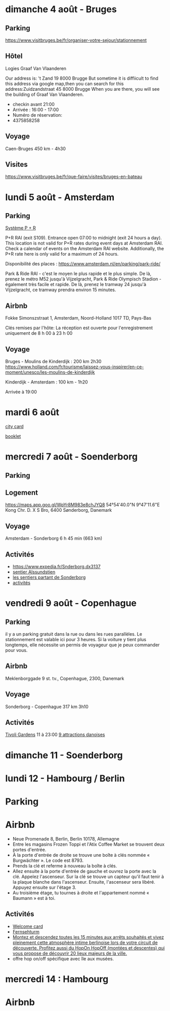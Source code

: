 # dimanche 4 août - Bruges

## Parking

<https://www.visitbruges.be/fr/organiser-votre-sejour/stationnement>

## Hôtel
Logies Graaf Van Vlaanderen

Our address is: 't Zand 19 8000 Brugge
But sometime it is diffiicult to find this address via google map,then you can search for this address:Zuidzandstraat 45 8000 Brugge
When you are there, you will see the building of Graaf Van Vlaanderen.

* checkin avant 21:00
* Arrivée : 16:00 - 17:00
* Numéro de réservation:
* 4375858258

## Voyage

Caen-Bruges 450 km - 4h30

## Visites

<https://www.visitbruges.be/fr/que-faire/visites/bruges-en-bateau>

# lundi 5 août - Amsterdam

## Parking

[Système P + R](https://www.iamsterdam.com/en/travel-stay/getting-around/park-and-ride)

P+R RAI (exit S109). Entrance open 07:00 to midnight (exit 24 hours a day). This location is not valid for P+R rates during event days at Amsterdam RAI. Check a calendar of events on the Amsterdam RAI website. Additionally, the P+R rate here is only valid for a maximum of 24 hours.

Disponibilité des places : <https://www.amsterdam.nl/en/parking/park-ride/>

Park & Ride RAI - c'est le moyen le plus rapide et le plus simple. De là, prenez le métro M52 jusqu'à Vijzelgracht,
Park & Ride Olympisch Stadion - également très facile et rapide. De là, prenez le tramway 24 jusqu'à Vijzelgracht, ce tramway prendra environ 15 minutes.

## Airbnb

Fokke Simonszstraat 1, Amsterdam, Noord-Holland 1017 TD, Pays-Bas

Clés remises par l'hôte: La réception est ouverte pour l'enregistrement uniquement de 8 h 00 à 23 h 00




## Voyage
Bruges - Moulins de Kinderdijk : 200 km 2h30
<https://www.holland.com/fr/tourisme/laissez-vous-inspirer/en-ce-moment/unesco/les-moulins-de-kinderdijk>

Kinderdijk - Amsterdam : 100 km - 1h20

Arrivée à 19:00

# mardi 6 août

[city card](https://www.iamsterdam.com/en/tickets/use-the-city-card)

[booklet](https://download.iamsterdam.com/2rgg2sn69yya-city-card-boekje-2024-online.pdf)

# mercredi 7 août - Soenderborg

## Parking

## Logement

<https://maps.app.goo.gl/WpYr8M983e8chJYQ8> 54°54'40.0"N 9°47'11.6"E
Kong Chr. D. X S Bro, 6400 Sønderborg, Danemark

## Voyage 

Amsterdam - Sonderborg 6 h 45 min (663 km)

## Activités

* <https://www.expedia.fr/Snderborg.dx3137>
* [sentier Alssundstien](https://www.alltrails.com/fr/randonnee/denmark/region-of-southern-denmark/alssundstien)
* [les sentiers partant de Sonderborg](https://www.alltrails.com/fr/denmark/region-of-southern-denmark/sonderborg)
* [activités](https://www.tripadvisor.com/Attractions-g227597-Activities-Soenderborg_South_Jutland_Jutland.html)

# vendredi 9 août - Copenhague

## Parking
 il y a un parking gratuit dans la rue ou dans les rues parallèles. Le stationnement est valable ici pour 3 heures. Si la voiture y tient plus longtemps, elle nécessite un permis de voyageur que je peux commander pour vous.
## Airbnb

Meklenborggade 9 st. tv., Copenhague, 2300, Danemark

## Voyage

Sonderborg - Copenhague 317 km 3h10

## Activités

[Tivoli Gardens](https://www.visitdenmark.fr/danemark/quoi-faire/attractions/tivoli) 11 à 23:00
[9 attractions danoises](https://www.visitdenmark.fr/danemark/quoi-faire/attractions/copenhague?map=1)

# dimanche 11 - Soenderborg

# lundi 12 - Hambourg / Berlin

# Parking

# Airbnb

* Neue Promenade 8, Berlin, Berlin 10178, Allemagne
* Entre les magasins Frozen Toppi et l'Atix Coffee Market se trouvent deux portes d'entrée.
* À la porte d'entrée de droite se trouve une boîte à clés nommée « Burgwächter ». Le code est 8793.
* Prends la clé et referme à nouveau la boîte à clés.
* Allez ensuite à la porte d'entrée de gauche et ouvrez la porte avec la clé. Appelez l'ascenseur. Sur la clé se trouve un capteur qu'il faut tenir à la plaque blanche dans l'ascenseur. Ensuite, l'ascenseur sera libéré. Appuyez ensuite sur l'étage 3.
* Au troisième étage, tu tournes à droite et l'appartement nommé « Baumann » est à toi.

## Activités

* [Welcome card](https://www.berlin-welcomecard.de/fr/la-berlin-welcomecard)
* [Fernsehturm](https://www.visitberlin.de/fr/tickets/fast-view-ticket-tour-de-television-de-berlin#/)
* [Montez et descendez toutes les 15 minutes aux arrêts souhaités et vivez pleinement cette atmosphère intime berlinoise lors de votre circuit de découverte. Profitez aussi du HopOn HopOff (montées et descentes) qui vous propose de découvrir 20 lieux majeurs de la ville.](https://www.berlin-welcomecard.de/fr/partenaire/top-tour-sightseeing)
* offre hop on/off spécifique avec île aux musées.

# mercredi 14 : Hambourg

# Airbnb



